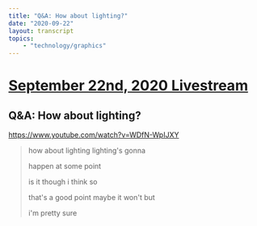 ```yaml
---
title: "Q&A: How about lighting?"
date: "2020-09-22"
layout: transcript
topics:
    - "technology/graphics"
---
```

# [September 22nd, 2020 Livestream](../2020-09-22.md)
## Q&A: How about lighting?
https://www.youtube.com/watch?v=WDfN-WpIJXY
> how about lighting lighting's gonna
> 
> happen at some point
> 
> is it though i think so
> 
> that's a good point maybe it won't but
> 
> i'm pretty sure
> 
